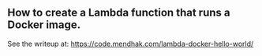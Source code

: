
## How to create a Lambda function that runs a Docker image. 

See the writeup at: https://code.mendhak.com/lambda-docker-hello-world/




